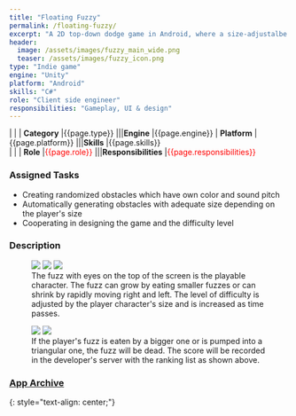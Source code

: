 ```yaml
---
title: "Floating Fuzzy"
permalink: /floating-fuzzy/
excerpt: "A 2D top-down dodge game in Android, where a size-adjustalbe fuzzy should avoid other incoming fuzzies."
header:
  image: /assets/images/fuzzy_main_wide.png
  teaser: /assets/images/fuzzy_icon.png
type: "Indie game"
engine: "Unity"
platform: "Android"
skills: "C#"
role: "Client side engineer"
responsibilities: "Gameplay, UI & design"
---
```


| |
| **Category**	|{{page.type}}									|||**Engine**			|{{page.engine}}
| **Platform**	|{{page.platform}}								|||**Skills**			|{{page.skills}}	
| |
| **Role**		|<span style="color:red">{{page.role}}</span>	|||**Responsibilities**	|<span style="color:red">{{page.responsibilities}}</span>

### Assigned Tasks
 - Creating randomized obstacles which have own color and sound pitch
 - Automatically generating obstacles with adequate size depending on the player's size
 - Cooperating in designing the game and the difficulty level

### Description
<figure class="third">
	<img src="/assets/images/fuzzy_tutorial.jpg">
	<img src="/assets/images/fuzzy_ingame_1.jpg">
	<img src="/assets/images/fuzzy_ingame_2.jpg">
	<figcaption>The fuzz with eyes on the top of the screen is the playable character. The fuzz can grow by eating smaller fuzzes or can shrink by rapidly moving right and left. The level of difficulty is adjusted by the player character's size and is increased as time passes.</figcaption>
</figure>

<figure class="half">
	<img src="/assets/images/fuzzy_ingame_dead.jpg">
	<img src="/assets/images/fuzzy_rank.jpg">
	<figcaption>If the player's fuzz is eaten by a bigger one or is pumped into a triangular one, the fuzz will be dead. The score will be recorded in the developer's server with the ranking list as shown above.</figcaption>
</figure>

### [App Archive](https://apkpure.com/floating-fuzzy/com.MangoCompany.FloatingFuzzy)
{: style="text-align: center;"}